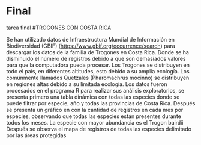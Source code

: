 # Final
tarea final
#TROGONES CON COSTA RICA

Se han utilizado datos de Infraestructura Mundial de Información en Biodiversidad (GBIF) (https://www.gbif.org/occurrence/search) para descargar los datos de la familia de Trogones en Costa Rica.   Donde se ha disminuido el número de registros debido a que son demasiados valores para que la computadora pueda procesar. 
Los Trogones se distribuyen en todo el país, en diferentes altitudes, esto debido a su amplia ecología. Los comúnmente llamados Quetzales (Pharomachrus mocinno) se distribuyen en regiones altas debido a su limitada ecología. 
Los datos fueron procesados en el programa R para realizar sus análisis exploratorios, se presenta primero una tabla dinámica con todas las especies donde se puede filtrar por especie, año y todas las provincias de Costa Rica. 
Después se presenta un gráfico en con la cantidad de registros en cada mes por especies, observando que todas las especies están presentes durante todos los meses. La especie con mayor abundancia es el Trogon bairdii
Después se observa el mapa de registros de todas las especies delimitado por las áreas protegidas 
